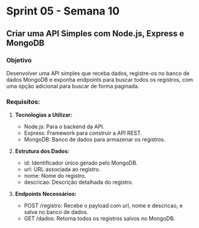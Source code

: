 # Sprint 05 - Semana 10

## Criar uma API Simples com Node.js, Express e MongoDB

### Objetivo
Desenvolver uma API simples que receba dados, registre-os no banco de dados MongoDB e exponha endpoints para buscar todos os registros, com uma opção adicional para buscar de forma paginada.

### Requisitos:

1. **Tecnologias a Utilizar:**
   - Node.js: Para o backend da API.
   - Express: Framework para construir a API REST.
   - MongoDB: Banco de dados para armazenar os registros.

2. **Estrutura dos Dados:**
   - id: Identificador único gerado pelo MongoDB.
   - url: URL associada ao registro.
   - nome: Nome do registro.
   - descricao: Descrição detalhada do registro.

3. **Endpoints Necessários:**
   - POST /registro: Recebe o payload com url, nome e descricao, e salva no banco de dados.
   - GET /dados: Retorna todos os registros salvos no MongoDB.
